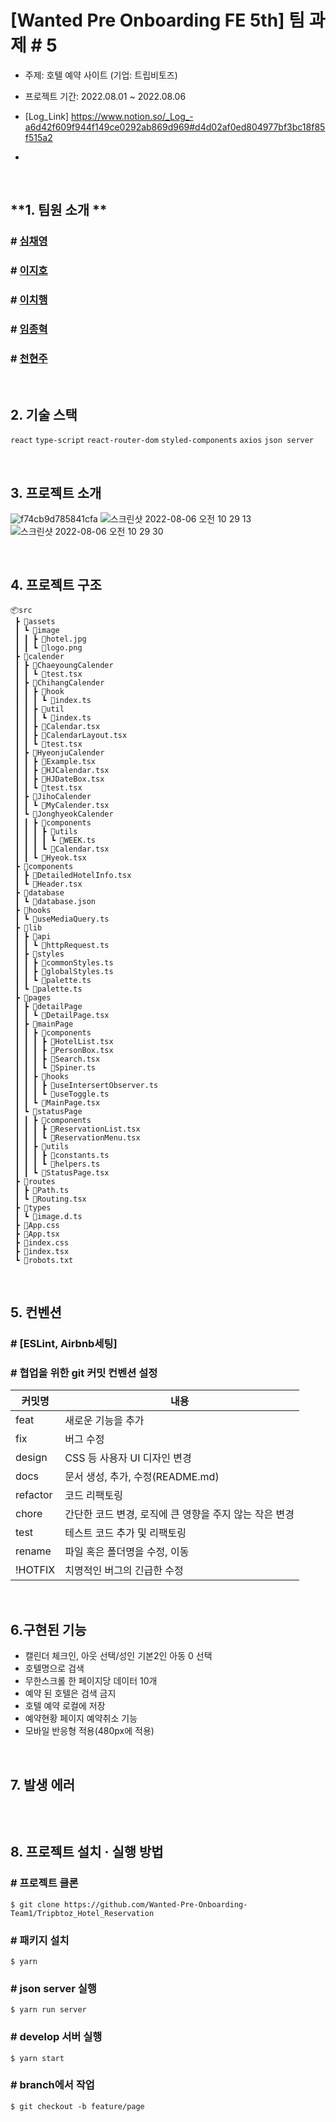 # [Wanted Pre Onboarding FE 5th] 팀 과제 #  5

- 주제: 호텔 예약 사이트 (기업: 트립비토즈)

- 프로젝트 기간: 2022.08.01 ~ 2022.08.06

- [Log_Link] https://www.notion.so/_Log_-a6d42f609f944f149ce0292ab869d969#d4d02af0ed804977bf3bc18f85f515a2
- 
<br />

## **1. 팀원 소개 **
### # <a href="https://github.com/chaengs">심채영</a>
### # <a href="https://github.com/leejiho9898">이지호</a>
### # <a href="https://github.com/godcl1623">이치행<a>
### # <a href="https://github.com/devMarco14">임종혁</a>
### # <a href="https://github.com/HyeonJu-C">천현주</a>

<br />

## **2. 기술 스택**

`react` `type-script` `react-router-dom` `styled-components` `axios` `json server`

<br />

## **3. 프로젝트 소개**
![f74cb9d785841cfa](https://user-images.githubusercontent.com/99126860/183104618-3c399a8f-d18c-49da-9bca-cab25ac06365.jpg)
![스크린샷 2022-08-06 오전 10 29 13](https://user-images.githubusercontent.com/99126860/183228293-f16129ed-2514-4304-937f-179e2befc492.png)
![스크린샷 2022-08-06 오전 10 29 30](https://user-images.githubusercontent.com/99126860/183228295-70518dc6-d746-452e-8424-1676d7b30b92.png)

<br />

## **4. 프로젝트 구조**

```
📦src
 ┣ 📂assets
 ┃ ┗ 📂image
 ┃ ┃ ┣ 📜hotel.jpg
 ┃ ┃ ┗ 📜logo.png
 ┣ 📂calender
 ┃ ┣ 📂ChaeyoungCalender
 ┃ ┃ ┗ 📜test.tsx
 ┃ ┣ 📂ChihangCalender
 ┃ ┃ ┣ 📂hook
 ┃ ┃ ┃ ┗ 📜index.ts
 ┃ ┃ ┣ 📂util
 ┃ ┃ ┃ ┗ 📜index.ts
 ┃ ┃ ┣ 📜Calendar.tsx
 ┃ ┃ ┣ 📜CalendarLayout.tsx
 ┃ ┃ ┗ 📜test.tsx
 ┃ ┣ 📂HyeonjuCalender
 ┃ ┃ ┣ 📜Example.tsx
 ┃ ┃ ┣ 📜HJCalendar.tsx
 ┃ ┃ ┣ 📜HJDateBox.tsx
 ┃ ┃ ┗ 📜test.tsx
 ┃ ┣ 📂JihoCalender
 ┃ ┃ ┗ 📜MyCalender.tsx
 ┃ ┗ 📂JonghyeokCalender
 ┃ ┃ ┣ 📂components
 ┃ ┃ ┃ ┣ 📂utils
 ┃ ┃ ┃ ┃ ┗ 📜WEEK.ts
 ┃ ┃ ┃ ┗ 📜Calendar.tsx
 ┃ ┃ ┗ 📜Hyeok.tsx
 ┣ 📂components
 ┃ ┣ 📜DetailedHotelInfo.tsx
 ┃ ┗ 📜Header.tsx
 ┣ 📂database
 ┃ ┗ 📜database.json
 ┣ 📂hooks
 ┃ ┗ 📜useMediaQuery.ts
 ┣ 📂lib
 ┃ ┣ 📂api
 ┃ ┃ ┗ 📜httpRequest.ts
 ┃ ┣ 📂styles
 ┃ ┃ ┣ 📜commonStyles.ts
 ┃ ┃ ┣ 📜globalStyles.ts
 ┃ ┃ ┗ 📜palette.ts
 ┃ ┗ 📜palette.ts
 ┣ 📂pages
 ┃ ┣ 📂detailPage
 ┃ ┃ ┗ 📜DetailPage.tsx
 ┃ ┣ 📂mainPage
 ┃ ┃ ┣ 📂components
 ┃ ┃ ┃ ┣ 📜HotelList.tsx
 ┃ ┃ ┃ ┣ 📜PersonBox.tsx
 ┃ ┃ ┃ ┣ 📜Search.tsx
 ┃ ┃ ┃ ┗ 📜Spiner.ts
 ┃ ┃ ┣ 📂hooks
 ┃ ┃ ┃ ┣ 📜useIntersertObserver.ts
 ┃ ┃ ┃ ┗ 📜useToggle.ts
 ┃ ┃ ┗ 📜MainPage.tsx
 ┃ ┗ 📂statusPage
 ┃ ┃ ┣ 📂components
 ┃ ┃ ┃ ┣ 📜ReservationList.tsx
 ┃ ┃ ┃ ┗ 📜ReservationMenu.tsx
 ┃ ┃ ┣ 📂utils
 ┃ ┃ ┃ ┣ 📜constants.ts
 ┃ ┃ ┃ ┗ 📜helpers.ts
 ┃ ┃ ┗ 📜StatusPage.tsx
 ┣ 📂routes
 ┃ ┣ 📜Path.ts
 ┃ ┗ 📜Routing.tsx
 ┣ 📂types
 ┃ ┗ 📜image.d.ts
 ┣ 📜App.css
 ┣ 📜App.tsx
 ┣ 📜index.css
 ┣ 📜index.tsx
 ┗ 📜robots.txt
```

<br />

## **5. 컨벤션**
### # [ESLint, Airbnb세팅] 
### # 협업을 위한 git 커밋 컨벤션 설정

| 커밋명   | 내용                                                   |
| -------- | ------------------------------------------------------ |
| feat     | 새로운 기능을 추가                                     |
| fix      | 버그 수정                                              |
| design   | CSS 등 사용자 UI 디자인 변경                           |
| docs     | 문서 생성, 추가, 수정(README.md)                       |
| refactor | 코드 리팩토링                                          |
| chore    | 간단한 코드 변경, 로직에 큰 영향을 주지 않는 작은 변경 |
| test     | 테스트 코드 추가 및 리팩토링                           |
| rename   | 파일 혹은 폴더명을 수정, 이동                          |
| !HOTFIX  | 치명적인 버그의 긴급한 수정                            |

<br />

## **6.구현된 기능**
- 캘린더 체크인, 아웃 선택/성인 기본2인 아동 0 선택
- 호텔명으로 검색
- 무한스크롤 한 페이지당 데이터 10개
- 예약 된 호텔은 검색 금지
- 호텔 예약 로컬에 저장
- 예약현황 페이지 예약취소 기능
- 모바일 반응형 적용(480px에 적용)

<br />

## **7. 발생 에러**

```
```
<br />

## **8. 프로젝트 설치 · 실행 방법**

### # 프로젝트 클론

```
$ git clone https://github.com/Wanted-Pre-Onboarding-Team1/Tripbtoz_Hotel_Reservation
```

### # 패키지 설치

```
$ yarn
```
### # json server 실행

```
$ yarn run server
```

### # develop 서버 실행

```
$ yarn start
```

### # branch에서 작업

```
$ git checkout -b feature/page
```

